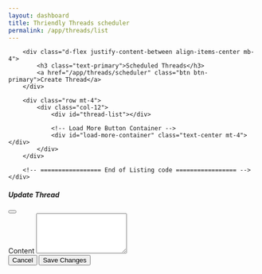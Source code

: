 ```yaml
---
layout: dashboard
title: Thriendly Threads scheduler
permalink: /app/threads/list
---
```


<style>
    .thread-content {
        white-space: pre-wrap;
        word-break: break-word;
        text-align: left;
    }

    .thread-content p {
        margin-bottom: 0.25rem;
    }

    .time-display {
        font-size: 0.875rem;
        color: #6c757d;
    }

    .clock-icon {
        margin-right: 0.25rem;
    }
</style>

<div id="content">
    <div class="container mt-4 col-md-6 text-center">
        <!-- ================= Listing code ================= -->

        <div class="d-flex justify-content-between align-items-center mb-4">
            <h3 class="text-primary">Scheduled Threads</h3>
            <a href="/app/threads/scheduler" class="btn btn-primary">Create Thread</a>
        </div>

        <div class="row mt-4">
            <div class="col-12">
                <div id="thread-list"></div>

                <!-- Load More Button Container -->
                <div id="load-more-container" class="text-center mt-4"></div>
            </div>
        </div>

        <!-- ================= End of Listing code ================= -->
    </div>
</div>

<!-- Update Thread Modal -->
<div class="modal fade" id="updateThreadModal" tabindex="-1" aria-labelledby="updateThreadModalLabel" aria-hidden="true">
  <div class="modal-dialog">
    <div class="modal-content">
      <form id="update-thread-form">
        <div class="modal-header">
          <h5 class="modal-title" id="updateThreadModalLabel">Update Thread</h5>
          <button type="button" class="btn-close" data-bs-dismiss="modal" aria-label="Close"></button>
        </div>
        <div class="modal-body">
          <div class="mb-3">
            <label for="threadContent" class="form-label">Content</label>
            <textarea class="form-control" id="threadContent" rows="5"></textarea>
          </div>
        </div>
        <div class="modal-footer">
          <input type="hidden" id="threadPostId">
          <button type="button" class="btn btn-secondary" data-bs-dismiss="modal">Cancel</button>
          <button type="submit" class="btn btn-primary">Save Changes</button>
        </div>
      </form>
    </div>
  </div>
</div>

<!-- Scripts -->
<script type="module" src="{{ site.baseurl }}/assets/js/firebaseauth.js"></script>
<script src="{{ site.baseurl }}/assets/js/dashboard/threads-list.js"></script>

<script type="module">
    import { checkAuthAndExecute } from "{{ site.baseurl }}/assets/js/firebaseauth.js";
</script>

<!-- Include Bootstrap JS and jQuery if not already included -->
<!-- Place these scripts before the closing </body> tag -->
<script src="https://code.jquery.com/jquery-3.6.0.min.js"></script>
<script src="https://cdn.jsdelivr.net/npm/bootstrap@5/dist/js/bootstrap.bundle.min.js"></script>
